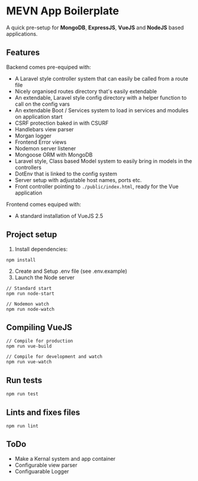 # MEVN App Boilerplate
A quick pre-setup for **MongoDB**, **ExpressJS**, **VueJS** and **NodeJS** based applications.

## Features
Backend comes pre-equiped with:
* A Laravel style controller system that can easily be called from a route file
* Nicely organised routes directory that's easily extendable
* An extendable, Laravel style config directory with a helper function to call on the config vars
* An extendable Boot / Services system to load in services and modules on application start
* CSRF protection baked in with CSURF
* Handlebars view parser
* Morgan logger
* Frontend Error views
* Nodemon server listener
* Mongoose ORM with MongoDB
* Laravel style, Class based Model system to easily bring in models in the controllers
* DotEnv that is linked to the config system
* Server setup with adjustable host names, ports etc.
* Front controller pointing to `./public/index.html`, ready for the Vue application

Frontend comes equiped with:
* A standard installation of VueJS 2.5


## Project setup
1. Install dependencies:
```
npm install
```
2. Create and Setup .env file (see .env.example)
3. Launch the Node server
```
// Standard start
npm run node-start

// Nodemon watch
npm run node-watch
```

## Compiling VueJS
```
// Compile for production
npm run vue-build

// Compile for development and watch
npm run vue-watch
```

## Run tests
```
npm run test
```

## Lints and fixes files
```
npm run lint
```

## ToDo
* Make a Kernal system and app container
* Configurable view parser
* Configuarable Logger
